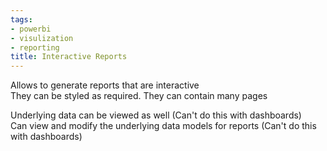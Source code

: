 ```yaml
---
tags:
- powerbi
- visulization
- reporting
title: Interactive Reports
---
```


Allows to generate reports that are interactive  
They can be styled as required. They can contain many pages

Underlying data can be viewed as well (Can't do this with dashboards)  
Can view and modify the underlying data models for reports (Can't do this with dashboards)